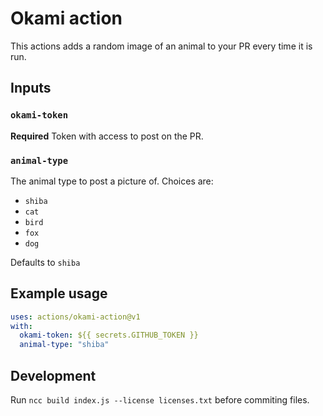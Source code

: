 # Okami action

This actions adds a random image of an animal to your PR every time it is run.

## Inputs

### `okami-token`

**Required** Token with access to post on the PR.

### `animal-type`

The animal type to post a picture of.
Choices are:

- `shiba`
- `cat`
- `bird`
- `fox`
- `dog`

Defaults to `shiba`

## Example usage

```yaml
uses: actions/okami-action@v1
with:
  okami-token: ${{ secrets.GITHUB_TOKEN }}
  animal-type: "shiba"
```

## Development

Run `ncc build index.js --license licenses.txt` before commiting files.
